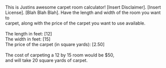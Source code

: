 This is Justins awesome carpet room calculator!  [Insert Disclaimer].  [Insert<CR>  
License].  [Blah Blah Blah].  Have the length and width of the room you want to<CR>  
carpet, along with the price of the carpet you want to use available.<CR>  
<CR>  
The length in feet: [12]<CR>  
The width in feet: [15]<CR>  
The price of the carpet (in square yards): [2.50]<CR>  
<CR>  
The cost of carpeting a 12 by 15 room would be $50,<CR>  
and will take 20 square yards of carpet.<CR>  
